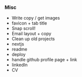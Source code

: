 ### Misc

- Write copy / get images
- favicon + tab title
- Snap scroll!
- Email layout + copy
- Clean up old projects
- nextjs
- readme
- deploy
- handle github profile page + link
- linkedIn
- CV
